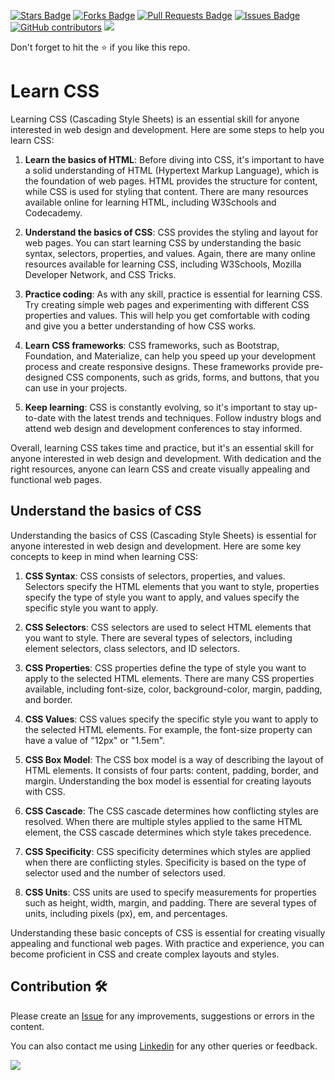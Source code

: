 <a href="https://github.com/drshahizan/learn-php/stargazers"><img src="https://img.shields.io/github/stars/drshahizan/learn-php" alt="Stars Badge"/></a>
<a href="https://github.com/drshahizan/learn-php/network/members"><img src="https://img.shields.io/github/forks/drshahizan/learn-php" alt="Forks Badge"/></a>
<a href="https://github.com/drshahizan/learn-php/pulls"><img src="https://img.shields.io/github/issues-pr/drshahizan/learn-php" alt="Pull Requests Badge"/></a>
<a href="https://github.com/drshahizan/learn-php/issues"><img src="https://img.shields.io/github/issues/drshahizan/learn-php" alt="Issues Badge"/></a>
<a href="https://github.com/drshahizan/learn-php/graphs/contributors"><img alt="GitHub contributors" src="https://img.shields.io/github/contributors/drshahizan/learn-php?color=2b9348"></a>
![](https://visitor-badge.glitch.me/badge?page_id=drshahizan/learn-php)

Don't forget to hit the :star: if you like this repo.

# Learn CSS

Learning CSS (Cascading Style Sheets) is an essential skill for anyone interested in web design and development. Here are some steps to help you learn CSS:

1. **Learn the basics of HTML**: Before diving into CSS, it's important to have a solid understanding of HTML (Hypertext Markup Language), which is the foundation of web pages. HTML provides the structure for content, while CSS is used for styling that content. There are many resources available online for learning HTML, including W3Schools and Codecademy.

2. **Understand the basics of CSS**: CSS provides the styling and layout for web pages. You can start learning CSS by understanding the basic syntax, selectors, properties, and values. Again, there are many online resources available for learning CSS, including W3Schools, Mozilla Developer Network, and CSS Tricks.

3. **Practice coding**: As with any skill, practice is essential for learning CSS. Try creating simple web pages and experimenting with different CSS properties and values. This will help you get comfortable with coding and give you a better understanding of how CSS works.

4. **Learn CSS frameworks**: CSS frameworks, such as Bootstrap, Foundation, and Materialize, can help you speed up your development process and create responsive designs. These frameworks provide pre-designed CSS components, such as grids, forms, and buttons, that you can use in your projects.

5. **Keep learning**: CSS is constantly evolving, so it's important to stay up-to-date with the latest trends and techniques. Follow industry blogs and attend web design and development conferences to stay informed.

Overall, learning CSS takes time and practice, but it's an essential skill for anyone interested in web design and development. With dedication and the right resources, anyone can learn CSS and create visually appealing and functional web pages.

## Understand the basics of CSS
Understanding the basics of CSS (Cascading Style Sheets) is essential for anyone interested in web design and development. Here are some key concepts to keep in mind when learning CSS:

1. **CSS Syntax**: CSS consists of selectors, properties, and values. Selectors specify the HTML elements that you want to style, properties specify the type of style you want to apply, and values specify the specific style you want to apply.

2. **CSS Selectors**: CSS selectors are used to select HTML elements that you want to style. There are several types of selectors, including element selectors, class selectors, and ID selectors.

3. **CSS Properties**: CSS properties define the type of style you want to apply to the selected HTML elements. There are many CSS properties available, including font-size, color, background-color, margin, padding, and border.

4. **CSS Values**: CSS values specify the specific style you want to apply to the selected HTML elements. For example, the font-size property can have a value of "12px" or "1.5em".

5. **CSS Box Model**: The CSS box model is a way of describing the layout of HTML elements. It consists of four parts: content, padding, border, and margin. Understanding the box model is essential for creating layouts with CSS.

6. **CSS Cascade**: The CSS cascade determines how conflicting styles are resolved. When there are multiple styles applied to the same HTML element, the CSS cascade determines which style takes precedence.

7. **CSS Specificity**: CSS specificity determines which styles are applied when there are conflicting styles. Specificity is based on the type of selector used and the number of selectors used.

8. **CSS Units**: CSS units are used to specify measurements for properties such as height, width, margin, and padding. There are several types of units, including pixels (px), em, and percentages.

Understanding these basic concepts of CSS is essential for creating visually appealing and functional web pages. With practice and experience, you can become proficient in CSS and create complex layouts and styles.

## Contribution 🛠️
Please create an [Issue](https://github.com/drshahizan/learn-php/issues) for any improvements, suggestions or errors in the content.

You can also contact me using [Linkedin](https://www.linkedin.com/in/drshahizan/) for any other queries or feedback.

![](https://visitor-badge.glitch.me/badge?page_id=drshahizan)
